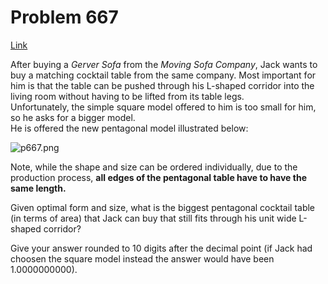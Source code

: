 # Problem 667

[Link](https://projecteuler.net/problem=667)

After buying a *Gerver Sofa* from the *Moving Sofa Company*, Jack wants to buy a matching cocktail table from the same company. Most important for him is that the table can be pushed through his L-shaped corridor into the living room without having to be lifted from its table legs.  
Unfortunately, the simple square model offered to him is too small for him, so he asks for a bigger model.  
He is offered the new pentagonal model illustrated below:

![p667.png](resources/images/0667_MovingPentagon.png?1678992054)

Note, while the shape and size can be ordered individually, due to the production process, **all edges of the pentagonal table have to have the same length.**

Given optimal form and size, what is the biggest pentagonal cocktail table (in terms of area) that Jack can buy that still fits through his unit wide L-shaped corridor?

Give your answer rounded to 10 digits after the decimal point (if Jack had choosen the square model instead the answer would have been 1.0000000000).

